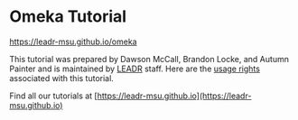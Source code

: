 # Omeka Tutorial
https://leadr-msu.github.io/omeka

This tutorial was prepared by Dawson McCall, Brandon Locke, and Autumn Painter and is maintained by [LEADR](http://leadr.msu.edu) staff. Here are the [usage rights](https://github.com/leadr-msu/omeka/blob/master/License.MD) associated with this tutorial.

Find all our tutorials at [https://leadr-msu.github.io](https://leadr-msu.github.io)
